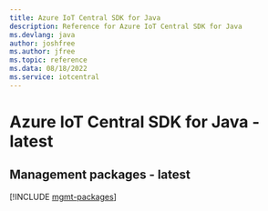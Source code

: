 ```yaml
---
title: Azure IoT Central SDK for Java
description: Reference for Azure IoT Central SDK for Java
ms.devlang: java
author: joshfree
ms.author: jfree
ms.topic: reference
ms.data: 08/18/2022
ms.service: iotcentral
---
```

# Azure IoT Central SDK for Java - latest

## Management packages - latest
[!INCLUDE [mgmt-packages](iot-central-mgmt-index.md)]